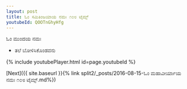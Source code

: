 ```yaml
---
layout: post
title: ಓಂ ಸಮಿತಿಂಜಯಾಯ ನಮಃ ೧೦೮ ಟೈಮ್ಸ್
youtubeId: QOOTnGhyHfg
---
```

 
 
 ಓಂ ಮುಂದಯ ನಮಃ  
 
 -  ತಲೆ ಬೋಳಿಸಿಕೊಂಡವನು 
 
  
 
  
 
 
 
 
 
 


{% include youtubePlayer.html id=page.youtubeId %}
 
[Next]({{ site.baseurl }}{% link  split2/_posts/2016-08-15-ಓಂ ಮಹಾವೀರ್ಯಾಯ ನಮಃ ೧೦೮ ಟೈಮ್ಸ್.md%})
 
